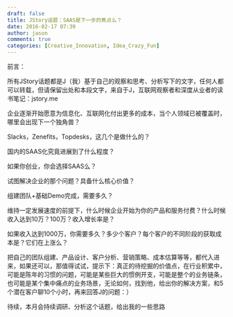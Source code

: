 ```yaml
---
draft: false
title: JStory话题：SAAS是下一步的焦点么？
date: 2016-02-17 07:39
author: jason
comments: true
categories: [Creative_Innovation, Idea_Crazy_Fun]
---
```

前言：

所有JStory话题都是J（我）基于自己的观察和思考、分析写下的文字，任何人都可以转载，但请保留出处和本段文字，来自于J，互联网观察者和深度从业者的读书笔记：jstory.me

企业逐渐开始愿意为信息化、互联网化付出更多的成本，当个人领域已被覆盖时，哪里会出现下一个独角兽？

Slacks，Zenefits，Topdesks，这几个是做什么的？

国内的SAAS化究竟进展到了什么程度？

如果你创业，你会选择SAAS么？

试图解决企业的那个问题？具备什么核心价值？

组建团队+基础Demo完成，需要多久？

维持一定发展速度的前提下，什么时候企业开始为你的产品和服务付费？什么时候收入达到10万？100万？收入增长率是？

如果收入达到1000万，你需要多久？多少个客户？每个客户的不同阶段的获取成本是？它们在上涨么？

把自己的团队组建、产品设计、客户分析、营销策略、成本估算等等，都代入进来，如果还可以，那值得试试，提示下：真正的待挖掘的价值点，在行业积累中，可能是陈年的习惯的问题，可能是某些巨大的惯例开支，可能是整个的业务链条，也可能是某个集中痛点的业务场景，无论如何，找到他，给出你的解决方案，和5个潜在客户聊10个小时，再来回答J的问题：）

待续，本月会持续调研、分析这个话题，给出我的一些思路
